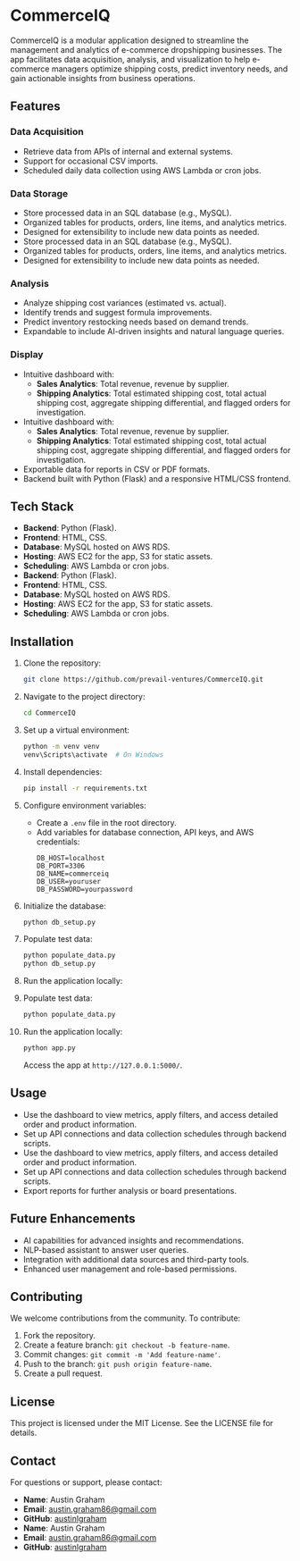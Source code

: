 # CommerceIQ

CommerceIQ is a modular application designed to streamline the management and analytics of e-commerce dropshipping businesses. The app facilitates data acquisition, analysis, and visualization to help e-commerce managers optimize shipping costs, predict inventory needs, and gain actionable insights from business operations.

## Features

### Data Acquisition

- Retrieve data from APIs of internal and external systems.
- Support for occasional CSV imports.
- Scheduled daily data collection using AWS Lambda or cron jobs.

### Data Storage

- Store processed data in an SQL database (e.g., MySQL).
- Organized tables for products, orders, line items, and analytics metrics.
- Designed for extensibility to include new data points as needed.
- Store processed data in an SQL database (e.g., MySQL).
- Organized tables for products, orders, line items, and analytics metrics.
- Designed for extensibility to include new data points as needed.

### Analysis

- Analyze shipping cost variances (estimated vs. actual).
- Identify trends and suggest formula improvements.
- Predict inventory restocking needs based on demand trends.
- Expandable to include AI-driven insights and natural language queries.

### Display

- Intuitive dashboard with:
  - **Sales Analytics**: Total revenue, revenue by supplier.
  - **Shipping Analytics**: Total estimated shipping cost, total actual shipping cost, aggregate shipping differential, and flagged orders for investigation.
- Intuitive dashboard with:
  - **Sales Analytics**: Total revenue, revenue by supplier.
  - **Shipping Analytics**: Total estimated shipping cost, total actual shipping cost, aggregate shipping differential, and flagged orders for investigation.
- Exportable data for reports in CSV or PDF formats.
- Backend built with Python (Flask) and a responsive HTML/CSS frontend.

## Tech Stack

- **Backend**: Python (Flask).
- **Frontend**: HTML, CSS.
- **Database**: MySQL hosted on AWS RDS.
- **Hosting**: AWS EC2 for the app, S3 for static assets.
- **Scheduling**: AWS Lambda or cron jobs.
- **Backend**: Python (Flask).
- **Frontend**: HTML, CSS.
- **Database**: MySQL hosted on AWS RDS.
- **Hosting**: AWS EC2 for the app, S3 for static assets.
- **Scheduling**: AWS Lambda or cron jobs.

## Installation

1. Clone the repository:

   ```bash
   git clone https://github.com/prevail-ventures/CommerceIQ.git
   ```

2. Navigate to the project directory:

   ```bash
   cd CommerceIQ
   ```

3. Set up a virtual environment:

   ```bash
   python -m venv venv
   venv\Scripts\activate  # On Windows
   ```

4. Install dependencies:

   ```bash
   pip install -r requirements.txt
   ```

5. Configure environment variables:

   - Create a `.env` file in the root directory.
   - Add variables for database connection, API keys, and AWS credentials:
     ```
     DB_HOST=localhost
     DB_PORT=3306
     DB_NAME=commerceiq
     DB_USER=youruser
     DB_PASSWORD=yourpassword
     ```

6. Initialize the database:

   ```bash
   python db_setup.py
   ```

7. Populate test data:

   ```bash
   python populate_data.py
   python db_setup.py
   ```

8. Run the application locally:
9. Populate test data:

   ```bash
   python populate_data.py
   ```

10. Run the application locally:
    ```bash
    python app.py
    ```
    Access the app at `http://127.0.0.1:5000/`.

## Usage

- Use the dashboard to view metrics, apply filters, and access detailed order and product information.
- Set up API connections and data collection schedules through backend scripts.
- Use the dashboard to view metrics, apply filters, and access detailed order and product information.
- Set up API connections and data collection schedules through backend scripts.
- Export reports for further analysis or board presentations.

## Future Enhancements

- AI capabilities for advanced insights and recommendations.
- NLP-based assistant to answer user queries.
- Integration with additional data sources and third-party tools.
- Enhanced user management and role-based permissions.

## Contributing

We welcome contributions from the community. To contribute:

1. Fork the repository.
2. Create a feature branch: `git checkout -b feature-name`.
3. Commit changes: `git commit -m 'Add feature-name'`.
4. Push to the branch: `git push origin feature-name`.
5. Create a pull request.

## License

This project is licensed under the MIT License. See the LICENSE file for details.

## Contact

For questions or support, please contact:

- **Name**: Austin Graham
- **Email**: austin.graham86@gmail.com
- **GitHub**: [austinlgraham](https://github.com/austinlgraham)
- **Name**: Austin Graham
- **Email**: austin.graham86@gmail.com
- **GitHub**: [austinlgraham](https://github.com/austinlgraham)
